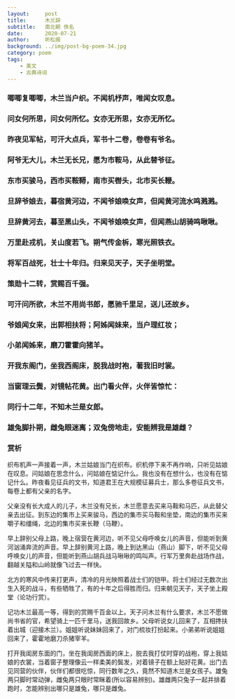 ```yaml
---
layout:     post
title:      木兰辞
subtitle:   南北朝 佚名
date:       2020-07-21
author:     听松阁
background: ../img/post-bg-poem-34.jpg
category: poem
tags:
    - 美文
    - 古典诗词
---
```



### 唧唧复唧唧，木兰当户织。不闻机杼声，唯闻女叹息。
### 问女何所思，问女何所忆。女亦无所思，女亦无所忆。
### 昨夜见军帖，可汗大点兵，军书十二卷，卷卷有爷名。
### 阿爷无大儿，木兰无长兄，愿为市鞍马，从此替爷征。
### 东市买骏马，西市买鞍鞯，南市买辔头，北市买长鞭。
### 旦辞爷娘去，暮宿黄河边，不闻爷娘唤女声，但闻黄河流水鸣溅溅。
### 旦辞黄河去，暮至黑山头，不闻爷娘唤女声，但闻燕山胡骑鸣啾啾。

### 万里赴戎机，关山度若飞。朔气传金柝，寒光照铁衣。
### 将军百战死，壮士十年归。归来见天子，天子坐明堂。
### 策勋十二转，赏赐百千强。
### 可汗问所欲，木兰不用尚书郎，愿驰千里足，送儿还故乡。

### 爷娘闻女来，出郭相扶将；阿姊闻妹来，当户理红妆；
### 小弟闻姊来，磨刀霍霍向猪羊。
### 开我东阁门，坐我西阁床，脱我战时袍，著我旧时裳。
### 当窗理云鬓，对镜帖花黄。出门看火伴，火伴皆惊忙：
### 同行十二年，不知木兰是女郎。

### 雄兔脚扑朔，雌兔眼迷离；双兔傍地走，安能辨我是雄雌？


### 赏析
织布机声一声接着一声，木兰姑娘当门在织布。织机停下来不再作响，只听见姑娘在叹息。问姑娘在思念什么，问姑娘在惦记什么。我也没有在想什么，也没有在惦记什么。昨夜看见征兵的文书，知道君王在大规模征募兵士，那么多卷征兵文书，每卷上都有父亲的名字。

父亲没有长大成人的儿子，木兰没有兄长，木兰愿意去买来马鞍和马匹，从此替父亲去出征。到东边的集市上买来骏马，西边的集市买马鞍和坐垫，南边的集市买来嚼子和缰绳，北边的集市买来长鞭（马鞭）。

早上辞别父母上路，晚上宿营在黄河边，听不见父母呼唤女儿的声音，但能听到黄河汹涌奔流的声音。早上辞别黄河上路，晚上到达黑山（燕山）脚下，听不见父母呼唤女儿的声音，但能听到燕山胡兵战马啾啾的鸣叫声。行军万里奔赴战场作战，翻越关隘和山岭就像飞过去一样快。

北方的寒风中传来打更声，清冷的月光映照着战士们的铠甲。将士们经过无数次出生入死的战斗，有些牺牲了，有的十年之后得胜而归。归来朝见天子，天子坐上殿堂（论功行赏）。

记功木兰最高一等，得到的赏赐千百金以上。天子问木兰有什么要求，木兰不愿做尚书省的官，希望骑上一匹千里马，送我回故乡。父母听说女儿回来了，互相搀扶着出城（迎接木兰）。姐姐听说妹妹回来了，对门梳妆打扮起来。小弟弟听说姐姐回来了，霍霍地磨刀杀猪宰羊。

打开我闺房东面的门，坐在我闺房西面的床上，脱去我打仗时穿的战袍，穿上我姑娘的衣裳，当着窗子整理像云一样柔美的鬓发，对着镜子在额上贴好花黄。出门去见同营的伙伴，伙伴们都很吃惊，同行数年之久，竟然不知道木兰是女孩子。雄兔两只脚时常动弹，雌兔两只眼时常眯着(所以容易辨别)。雄雌两只兔子一起并排着跑时，怎能辨别出哪只是雄兔，哪只是雌兔。
